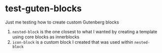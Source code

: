 # test-guten-blocks
Just me testing how to create custom Gutenberg blocks

1. `nested-block` is the one closest to what I wanted by creating a template using core blocks as innerblocks
1. `icon-block` is a custom block I created that was used within `nested-block`
